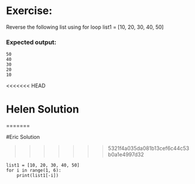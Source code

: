 # Exercise:

Reverse the following list using for loop
list1 = [10, 20, 30, 40, 50]

### Expected output:
```
50
40
30
20
10
```
<<<<<<< HEAD
# Helen Solution
=======

#Eric Solution
>>>>>>> 5321f4a035da081b13cef6c44c53b0a1e4997d32
```
list1 = [10, 20, 30, 40, 50]
for i in range(1, 6):
    print(list1[-i])
```